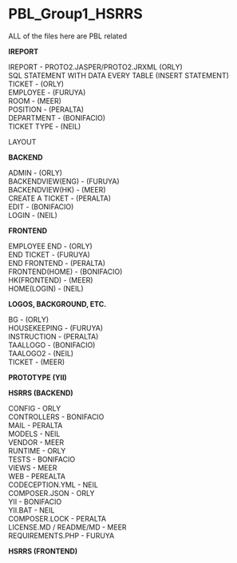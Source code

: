 # PBL_Group1_HSRRS

ALL of the files here are PBL related

**IREPORT**

IREPORT - PROTO2.JASPER/PROTO2.JRXML (ORLY)<BR>
SQL STATEMENT WITH DATA EVERY TABLE (INSERT STATEMENT)<BR>
TICKET - (ORLY)<BR>
EMPLOYEE - (FURUYA)<BR>
ROOM - (MEER)<BR>
POSITION - (PERALTA)<BR>
DEPARTMENT - (BONIFACIO)<BR>
TICKET TYPE - (NEIL)<BR>

LAYOUT<BR>

**BACKEND**

ADMIN - (ORLY)<BR>
BACKENDVIEW(ENG) - (FURUYA)<BR>
BACKENDVIEW(HK) - (MEER)<BR>
CREATE A TICKET - (PERALTA)<BR>
EDIT - (BONIFACIO)<BR>
LOGIN - (NEIL)<BR>

**FRONTEND**

EMPLOYEE END - (ORLY)<BR>
END TICKET - (FURUYA)<BR>
END FRONTEND - (PERALTA)<BR>
FRONTEND(HOME) - (BONIFACIO)<BR>
HK(FRONTEND) - (MEER)<BR>
HOME(LOGIN) - (NEIL)<BR>

**LOGOS, BACKGROUND, ETC.**

BG - (ORLY)<BR>
HOUSEKEEPING - (FURUYA)<BR>
INSTRUCTION - (PERALTA)<BR>
TAALLOGO - (BONIFACIO)<BR>
TAALOGO2 - (NEIL)<BR>
TICKET - (MEER)<BR>

**PROTOTYPE (YII)**

**HSRRS (BACKEND)**

CONFIG - ORLY<BR>
CONTROLLERS - BONIFACIO<BR>
MAIL - PERALTA<BR>
MODELS - NEIL<BR>
VENDOR - MEER<BR>
RUNTIME - ORLY<BR>
TESTS - BONIFACIO<BR>
VIEWS - MEER<BR>
WEB - PEREALTA<BR>
CODECEPTION.YML - NEIL<BR>
COMPOSER.JSON - ORLY<BR>
YII - BONIFACIO<BR>
YII.BAT - NEIL<BR>
COMPOSER.LOCK - PERALTA<BR>
LICENSE.MD / README/MD - MEER<BR>
REQUIREMENTS.PHP - FURUYA<BR>

**HSRRS (FRONTEND)**
